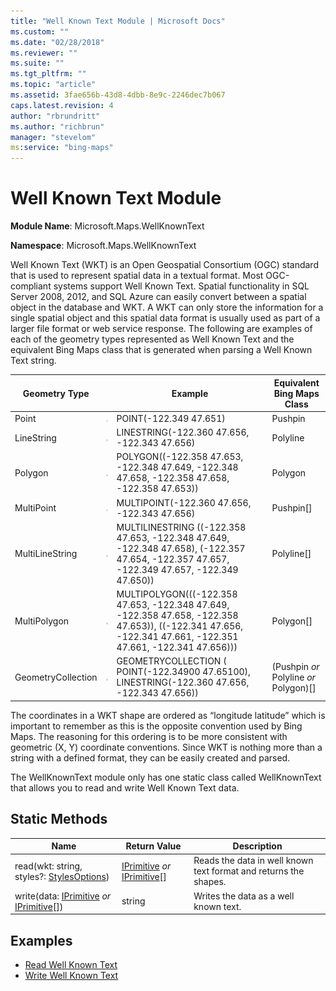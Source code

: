 ```yaml
---
title: "Well Known Text Module | Microsoft Docs"
ms.custom: ""
ms.date: "02/28/2018"
ms.reviewer: ""
ms.suite: ""
ms.tgt_pltfrm: ""
ms.topic: "article"
ms.assetid: 3fae656b-43d8-4dbb-8e9c-2246dec7b067
caps.latest.revision: 4
author: "rbrundritt"
ms.author: "richbrun"
manager: "stevelom"
ms:service: "bing-maps"
---
```

# Well Known Text Module
**Module Name**: Microsoft.Maps.WellKnownText

**Namespace**: Microsoft.Maps.WellKnownText

Well Known Text (WKT) is an Open Geospatial Consortium (OGC) standard that is used to represent spatial data in a textual format. Most OGC-compliant systems support Well Known Text. Spatial functionality in SQL Server 2008, 2012, and SQL Azure can easily convert between a spatial object in the database and WKT. A WKT can only store the information for a single spatial object and this spatial data format is usually used as part of a larger file format or web service response. The following are examples of each of the geometry types represented as Well Known Text and the equivalent Bing Maps class that is generated when parsing a Well Known Text string. 

Geometry Type             |                                                                 | Example                                                                                              | Equivalent Bing Maps Class
------------------------- | --------------------------------------------------------------- | ---------------------------------------------------------------------------------------------------- | ---------------------------------------------------
Point                     | ![Point](../v8-web-control/media/bmv8-wellknowntextmodule-point.png)              | POINT(-122.349 47.651)                                                                               | Pushpin
LineString                | ![LineString](../v8-web-control/media/bmv8-wellknowntextmodule-linestring.png)    | LINESTRING(-122.360 47.656, -122.343 47.656)                                                                   | Polyline
Polygon                   | ![Polygon](../v8-web-control/media/bmv8-wellknowntextmodule-polygon.png)          | POLYGON((-122.358 47.653, -122.348 47.649, -122.348 47.658, -122.358 47.658, -122.358 47.653))                 | Polygon
MultiPoint                | ![Multipoint](../v8-web-control/media/bmv8-wellknowntextmodule-multipoint.png)    | MULTIPOINT(-122.360 47.656, -122.343 47.656)                                                                   | Pushpin[]
MultiLineString           | ![MultiLine String](../v8-web-control/media/bmv8-wellknowntextmodule-multilinestring.png)         | MULTILINESTRING ((-122.358 47.653, -122.348 47.649, -122.348 47.658), (-122.357 47.654, -122.357 47.657, -122.349 47.657, -122.349 47.650))  |  Polyline[]
MultiPolygon	 	      | ![MultiPolygon](../v8-web-control/media/bmv8-wellknowntextmodule-multipolygon.png)         | MULTIPOLYGON(((-122.358 47.653, -122.348 47.649, -122.358 47.658, -122.358 47.653)), ((-122.341 47.656, -122.341 47.661, -122.351 47.661, -122.341 47.656)))  | Polygon[]
GeometryCollection        | ![GemoetryCollection](../v8-web-control/media/bmv8-wellknowntextmodule-geometrycollection.png)         | GEOMETRYCOLLECTION ( POINT(-122.34900 47.65100), LINESTRING(-122.360 47.656, -122.343 47.656))                 | (Pushpin _or_ Polyline _or_ Polygon)[]

The coordinates in a WKT shape are ordered as “longitude latitude” which is important to remember as this is the opposite convention used by Bing Maps. The reasoning for this ordering is to be more consistent with geometric (X, Y) coordinate conventions. Since WKT is nothing more than a string with a defined format, they can be easily created and parsed.

The WellKnownText module only has one static class called WellKnownText that allows you to read and write Well Known Text data. 

## Static Methods

Name                                         | Return Value                   | Description
-------------------------------------------- | ------------------------------ | ----------------------------------------
read(wkt: string, styles?: [StylesOptions](../v8-web-control/stylesoptions-object.md))         | [IPrimitive](../v8-web-control/iprimitive-class.md) _or_ [IPrimitive](../v8-web-control/iprimitive-class.md)[]   | Reads the data in well known text format and returns the shapes.
write(data: [IPrimitive](../v8-web-control/iprimitive-class.md) _or_ [IPrimitive](../v8-web-control/iprimitive-class.md)[])          | string                         | Writes the data as a well known text.


## Examples

  * [Read Well Known Text](../v8-web-control/well-known-text-read-example.md)
  * [Write Well Known Text](../v8-web-control/well-known-text-write-example.md)
  
  


